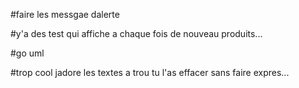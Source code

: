 #faire les messgae dalerte 

#y'a des test qui affiche a chaque fois de nouveau produits...


#go uml

#trop cool jadore les textes a trou tu l'as effacer sans faire expres...
  
  
  
  
  
